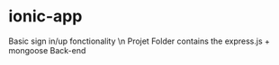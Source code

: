 # ionic-app

Basic sign in/up fonctionality \n
Projet Folder contains the express.js + mongoose Back-end
